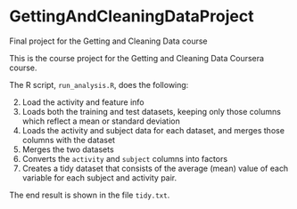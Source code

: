 # GettingAndCleaningDataProject
Final project for the Getting and Cleaning Data course

This is the course project for the Getting and Cleaning Data Coursera course.

The R script, `run_analysis.R`, does the following:

2. Load the activity and feature info
3. Loads both the training and test datasets, keeping only those columns which
   reflect a mean or standard deviation
4. Loads the activity and subject data for each dataset, and merges those
   columns with the dataset
5. Merges the two datasets
6. Converts the `activity` and `subject` columns into factors
7. Creates a tidy dataset that consists of the average (mean) value of each
   variable for each subject and activity pair.

The end result is shown in the file `tidy.txt`.
